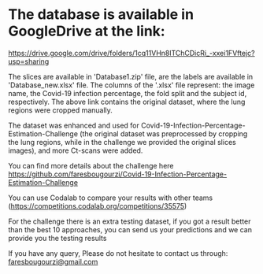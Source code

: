 # The database is available in GoogleDrive at the link: 

https://drive.google.com/drive/folders/1cq11VHn8lTChCDicRi_-xxei1FVftejc?usp=sharing

The slices are available in 'Database1.zip' file, are the labels are available in 'Database\_new.xlsx' file. The columns of the '.xlsx' file represent: the image name, the Covid-19 infection percentage, the fold split and the subject id, respectively.
The above link contains the original dataset, where the lung regions were cropped manually.   

The dataset was enhanced and used for Covid-19-Infection-Percentage-Estimation-Challenge (the original dataset was preprocessed by cropping the lung regions, while in the challenge we provided the original slices images), and more Ct-scans were added.

You can find more details about the challenge here
https://github.com/faresbougourzi/Covid-19-Infection-Percentage-Estimation-Challenge

You can use Codalab to compare your results with other teams (https://competitions.codalab.org/competitions/35575) 

For the challenge there is an extra testing dataset, if you got a result better than the best 10 approaches, you can send us your predictions and we can provide you the testing results

If you have any query,  Please do not hesitate to contact us through: faresbougourzi@gmail.com


